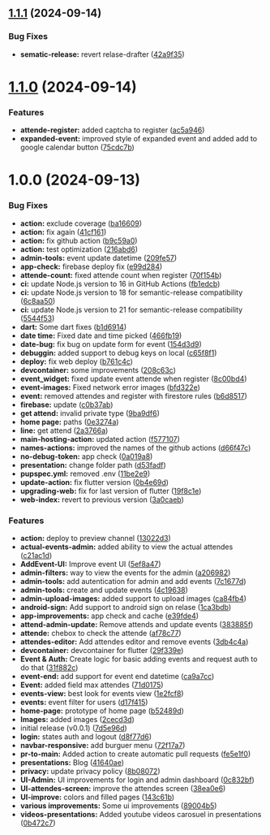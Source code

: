 ## [1.1.1](https://github.com/Juanipis/dance_club_comuna_8/compare/v1.1.0...v1.1.1) (2024-09-14)


### Bug Fixes

* **sematic-release:** revert relase-drafter ([42a9f35](https://github.com/Juanipis/dance_club_comuna_8/commit/42a9f35396f143d0f55aebe562357c30b4947f1b))

# [1.1.0](https://github.com/Juanipis/dance_club_comuna_8/compare/v1.0.0...v1.1.0) (2024-09-14)


### Features

* **attende-register:** added captcha to register ([ac5a946](https://github.com/Juanipis/dance_club_comuna_8/commit/ac5a94652494e930d5341cdd562abf6b0360374f))
* **expanded-event:** improved style of expanded event and added add to google calendar button ([75cdc7b](https://github.com/Juanipis/dance_club_comuna_8/commit/75cdc7b766fe3b3b883cecdd62539c3233b8631d))

# 1.0.0 (2024-09-13)


### Bug Fixes

* **action:** exclude coverage ([ba16609](https://github.com/Juanipis/dance_club_comuna_8/commit/ba1660983501584e1503900e04a61867b7e32797))
* **action:** fix again ([41cf161](https://github.com/Juanipis/dance_club_comuna_8/commit/41cf1612f0b73e21af47339ff758b4c0dfc40ae1))
* **action:** fix github action ([b9c59a0](https://github.com/Juanipis/dance_club_comuna_8/commit/b9c59a0f06a29f0b3fec45ab1748214b3300855e))
* **action:** test optimization ([216abd6](https://github.com/Juanipis/dance_club_comuna_8/commit/216abd6b454d794a2983af5f3e657a10fbbaa52d))
* **admin-tools:** event update datetime ([209fe57](https://github.com/Juanipis/dance_club_comuna_8/commit/209fe57a40a36fccc5f4e408485a8a160fd8a6a2))
* **app-check:** firebase deploy fix ([e99d284](https://github.com/Juanipis/dance_club_comuna_8/commit/e99d284ac0347368f2180bb1bb06bd4162fa651b))
* **attende-count:** fixed attende count when register ([70f154b](https://github.com/Juanipis/dance_club_comuna_8/commit/70f154b83ed281d8fe6e98bf7a573b4099329030))
* **ci:** update Node.js version to 16 in GitHub Actions ([fb1edcb](https://github.com/Juanipis/dance_club_comuna_8/commit/fb1edcba8a6914c6ddee21bae296aaaf489aa7df))
* **ci:** update Node.js version to 18 for semantic-release compatibility ([6c8aa50](https://github.com/Juanipis/dance_club_comuna_8/commit/6c8aa50193e88c84cddb0816633bf9122a5cc609))
* **ci:** update Node.js version to 21 for semantic-release compatibility ([5544f53](https://github.com/Juanipis/dance_club_comuna_8/commit/5544f5399c9b001ded7c6986f40537db18ed5209))
* **dart:** Some dart fixes ([b1d6914](https://github.com/Juanipis/dance_club_comuna_8/commit/b1d6914801494abf8b06f1295417d27b65e6c679))
* **date time:**  Fixed date and time picked ([466fb19](https://github.com/Juanipis/dance_club_comuna_8/commit/466fb194194dcf5fbb7385cf34368d897e8d0508))
* **date-bug:** fix bug on update form for event ([154d3d9](https://github.com/Juanipis/dance_club_comuna_8/commit/154d3d937c5dbc465d44b8fcb1629841d8aa31d0))
* **debuggin:** added support to debug keys on local ([c65f8f1](https://github.com/Juanipis/dance_club_comuna_8/commit/c65f8f1efb47f005e37cff98d25a557652ebbbe9))
* **deploy:** fix web deploy ([b761c4c](https://github.com/Juanipis/dance_club_comuna_8/commit/b761c4cf2018b137d1d9eefb0c7f675172b49df3))
* **devcontainer:** some improvements ([208c63c](https://github.com/Juanipis/dance_club_comuna_8/commit/208c63c723e52b6902e74ed31ac0070456881a2a))
* **event_widget:** fixed update event attende when register ([8c00bd4](https://github.com/Juanipis/dance_club_comuna_8/commit/8c00bd444b1a10b10d7d79cbad2acde7fcf117ee))
* **event-images:** Fixed network error images ([bfd322e](https://github.com/Juanipis/dance_club_comuna_8/commit/bfd322e00808a502495046589c73035caef0b520))
* **event:** removed attendes and register with firestore rules ([b6d8517](https://github.com/Juanipis/dance_club_comuna_8/commit/b6d85174d905302f0a791d084a1e85a5d5a9c2fa))
* **firebase:** update ([c0b37ab](https://github.com/Juanipis/dance_club_comuna_8/commit/c0b37ab2c542114fc72c0f3884eaa4c7e6fe41fb))
* **get attend:** invalid private type ([9ba9df6](https://github.com/Juanipis/dance_club_comuna_8/commit/9ba9df618d039ba7fe51d75adefb3253e12201c0))
* **home page:** paths ([0e3274a](https://github.com/Juanipis/dance_club_comuna_8/commit/0e3274af5d6c20597b2542e438b441a9a5ed898c))
* **line:** get attend ([2a3766a](https://github.com/Juanipis/dance_club_comuna_8/commit/2a3766ac19c89d4c643c7bfb14bd349f79479b6d))
* **main-hosting-action:** updated action ([f577107](https://github.com/Juanipis/dance_club_comuna_8/commit/f5771073725620d19763947dbf0fb4fad52cf439))
* **names-actions:** improved the names of the github actions ([d66f47c](https://github.com/Juanipis/dance_club_comuna_8/commit/d66f47c72d2163e7048d64079d7ca9bcfee8a253))
* **no-debug-token:** app check ([0a019a8](https://github.com/Juanipis/dance_club_comuna_8/commit/0a019a86cb66f91611fc21d8335a3fbcec0a0b78))
* **presentation:** change folder path ([d53fadf](https://github.com/Juanipis/dance_club_comuna_8/commit/d53fadf7bc7c32de4ba8e6770cc288baeb58dba0))
* **pupspec.yml:** removed .env ([11be2e9](https://github.com/Juanipis/dance_club_comuna_8/commit/11be2e9a1cb789ea0ff7d5656ad7c265e349c403))
* **update-action:** fix flutter version ([0b4e69d](https://github.com/Juanipis/dance_club_comuna_8/commit/0b4e69d377774468b65d1ec8224c6ba4714ee50e))
* **upgrading-web:** fix for last version of flutter ([19f8c1e](https://github.com/Juanipis/dance_club_comuna_8/commit/19f8c1e64a60ca935313cce4a082eec0a2867239))
* **web-index:** revert to previous version ([3a0caeb](https://github.com/Juanipis/dance_club_comuna_8/commit/3a0caebafe8e1bab73880e2e0ac94662da75a8db))


### Features

* **action:** deploy to preview channel ([13022d3](https://github.com/Juanipis/dance_club_comuna_8/commit/13022d3d7e5649f6e80ec1725495476d2dd6775d))
* **actual-events-admin:** added ability to view the actual attendes ([c21ac1d](https://github.com/Juanipis/dance_club_comuna_8/commit/c21ac1d136b23afb7a2e9454c3e0645edfbd1222))
* **AddEvent-UI:** Improve event UI ([5ef8a47](https://github.com/Juanipis/dance_club_comuna_8/commit/5ef8a47643c9f38024bfeb19053c89b39a720e56))
* **admin-filters:** way to view the events for the admin ([a206982](https://github.com/Juanipis/dance_club_comuna_8/commit/a2069825b3317d94c7f764a27641409b3b58d847))
* **admin-tools:** add autentication for admin and add events ([7c1677d](https://github.com/Juanipis/dance_club_comuna_8/commit/7c1677d6e5c431f25305c42963491448a6580c5b))
* **admin-tools:** create and update events ([4c19638](https://github.com/Juanipis/dance_club_comuna_8/commit/4c1963873684cc0834a89b08c7dded027c60ce31))
* **admin-upload-images:** added support to upload images ([ca84fb4](https://github.com/Juanipis/dance_club_comuna_8/commit/ca84fb4d9dec2cb48cf81f6ce28fb8a7e1ec93c2))
* **android-sign:** Add support to android sign on relase ([1ca3bdb](https://github.com/Juanipis/dance_club_comuna_8/commit/1ca3bdb3cad5836ada8edacb37f3446f877b9bc0))
* **app-improvements:** app check and cache ([e39fde4](https://github.com/Juanipis/dance_club_comuna_8/commit/e39fde4ca40ed0056ff7adb8a9a511180cb5c0e4))
* **attend-admin-update:** Remove attends and update events ([383885f](https://github.com/Juanipis/dance_club_comuna_8/commit/383885f39dc66e6857c02380022e794a0897ff66))
* **attende:** chebox to check the attende ([af78c77](https://github.com/Juanipis/dance_club_comuna_8/commit/af78c7771a2cb3a24663f5a9f96325f0e52fa96c))
* **attendes-editor:** Add attendes editor and remove events ([3db4c4a](https://github.com/Juanipis/dance_club_comuna_8/commit/3db4c4aea5da75a4420f44944330121f9395e289))
* **devcontainer:** devcontainer for flutter ([29f339e](https://github.com/Juanipis/dance_club_comuna_8/commit/29f339e89cee816ae110f49e9b3ffa36891b95b4))
* **Event & Auth:** Create logic for basic adding events and request auth to do that ([31f882c](https://github.com/Juanipis/dance_club_comuna_8/commit/31f882c417f89bd4b1ad1fa9ee1fd6a04964a8d2))
* **event-end:** add support for event end datetime ([ca9a7cc](https://github.com/Juanipis/dance_club_comuna_8/commit/ca9a7cc2beb767aaf698dca3aee3d3586a4e905b))
* **Event:** added field max attendes ([71d0175](https://github.com/Juanipis/dance_club_comuna_8/commit/71d0175cf54e3cf29085de904324ac2d0e1196b0))
* **events-view:** best look for events view ([1e2fcf8](https://github.com/Juanipis/dance_club_comuna_8/commit/1e2fcf801e0eab3257d61769276eaa0a55706f99))
* **events:** event filter for users ([d17f415](https://github.com/Juanipis/dance_club_comuna_8/commit/d17f415565e17034961b1cce382a7390f40527e0))
* **home-page:** prototype of home page ([b52489d](https://github.com/Juanipis/dance_club_comuna_8/commit/b52489d09b5d8f03247d5acb912e1bc342472a9f))
* **Images:** added images ([2cecd3d](https://github.com/Juanipis/dance_club_comuna_8/commit/2cecd3db69b2a7d9ebad93c751ac629136d48d8a))
* initial release (v0.0.1) ([7d5e96d](https://github.com/Juanipis/dance_club_comuna_8/commit/7d5e96d02425b85bb4b914645ed059c707227702))
* **login:** states auth and logout ([d8f77d6](https://github.com/Juanipis/dance_club_comuna_8/commit/d8f77d63dc73bbe7197f848e20d4dcbc45481f3e))
* **navbar-responsive:** add burguer menu ([72f17a7](https://github.com/Juanipis/dance_club_comuna_8/commit/72f17a70c71d505025c849c120ad11e3b96dc2b9))
* **pr-to-main:** Added action to create automatic pull requests ([fe5e1f0](https://github.com/Juanipis/dance_club_comuna_8/commit/fe5e1f0fd164b6a9df18b2fbcbc77ada8c3e1fb3))
* **presentations:** Blog ([41640ae](https://github.com/Juanipis/dance_club_comuna_8/commit/41640ae27dc49b1e944bbf43560b66412a902213))
* **privacy:** update privacy policy ([8b08072](https://github.com/Juanipis/dance_club_comuna_8/commit/8b08072213396c10fb42befed77d12f56aff3318))
* **UI-Admin:** UI improvements for login and admin dashboard ([0c832bf](https://github.com/Juanipis/dance_club_comuna_8/commit/0c832bfa8100bf51eb376987bcd49751cd2988ad))
* **UI-attendes-screen:** improve the attendes screen ([38ea0e6](https://github.com/Juanipis/dance_club_comuna_8/commit/38ea0e62a02477b53065262f1811221eb16655a6))
* **UI-improve:** colors and filled pages ([143c61b](https://github.com/Juanipis/dance_club_comuna_8/commit/143c61b324a88aa2ffd805268a41e86576ae491b))
* **various improvements:** Some ui improvements ([89004b5](https://github.com/Juanipis/dance_club_comuna_8/commit/89004b5449af9de4052c02a96555ff168eafb03c))
* **videos-presentations:** Added youtube videos carosuel in presentations ([0b472c7](https://github.com/Juanipis/dance_club_comuna_8/commit/0b472c7c2cd030824c8d1d8531eeb58e4e01ff7a))

